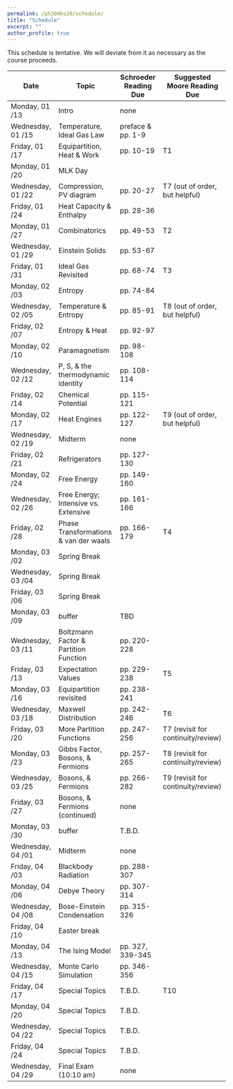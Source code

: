 ```yaml
---
permalink: /ph304bs20/schedule/
title: "Schedule"
excerpt: ""
author_profile: true
---
```


This schedule is tentative. We will deviate from it as necessary as the course proceeds.

| Date              |                 Topic                 | Schroeder Reading Due | Suggested Moore Reading Due    |
|-------------------|---------------------------------------|-------------------|------------------------------------|
| Monday, 01 /13    | Intro                                 | none              |                                    |
| Wednesday, 01 /15 | Temperature, Ideal Gas Law            | preface & pp. 1-9 |                                    |
| Friday, 01 /17    | Equipartition, Heat & Work            | pp. 10-19         | T1                                 |
| Monday, 01 /20    | MLK Day                               |                   |                                    |
| Wednesday, 01 /22 | Compression, PV diagram               | pp. 20-27         | T7 (out of order, but helpful)     |
| Friday, 01 /24    | Heat Capacity & Enthalpy              | pp. 28-36         |                                    |
| Monday, 01 /27    | Combinatorics                         | pp. 49-53         | T2                                 |
| Wednesday, 01 /29 | Einstein Solids                       | pp. 53-67         |                                    |
| Friday, 01 /31    | Ideal Gas Revisited                   | pp. 68-74         | T3                                 |
| Monday, 02 /03    | Entropy                               | pp. 74-84         |                                    |
| Wednesday, 02 /05 | Temperature & Entropy                 | pp. 85-91         | T8 (out of order, but helpful)     |
| Friday, 02 /07    | Entropy & Heat                        | pp. 92-97         |                                    |
| Monday, 02 /10    | Paramagnetism                         | pp. 98-108        |                                    |
| Wednesday, 02 /12 | P, S, & the thermodynamic identity    | pp. 108-114       |                                    |
| Friday, 02 /14    | Chemical Potential                    | pp. 115-121       |                                    |
| Monday, 02 /17    | Heat Engines                          | pp. 122-127       | T9 (out of order, but helpful)     |
| Wednesday, 02 /19 | Midterm                               | none              |                                    |
| Friday, 02 /21    | Refrigerators                         | pp. 127-130       |                                    |
| Monday, 02 /24    | Free Energy                           | pp. 149-160       |                                    |
| Wednesday, 02 /26 | Free Energy; Intensive vs. Extensive  | pp. 161-166       |                                    |
| Friday, 02 /28    | Phase Transformations & van der waals | pp. 166-179       | T4                                 |
| Monday, 03 /02    | Spring Break                          |                   |                                    |
| Wednesday, 03 /04 | Spring Break                          |                   |                                    |
| Friday, 03 /06    | Spring Break                          |                   |                                    |
| Monday, 03 /09    | buffer                                | TBD               |                                    |
| Wednesday, 03 /11 | Boltzmann Factor & Partition Function | pp. 220-228       |                                    |
| Friday, 03 /13    | Expectation Values                    | pp. 229-238       | T5                                 |
| Monday, 03 /16    | Equipartition revisited               | pp. 238-241       |                                    |
| Wednesday, 03 /18 | Maxwell Distribution                  | pp. 242-246       | T6                                 |
| Friday, 03 /20    | More Partition Functions              | pp. 247-256       | T7 (revisit for continuity/review) |
| Monday, 03 /23    | Gibbs Factor, Bosons, & Fermions      | pp. 257-265       | T8 (revisit for continuity/review) |
| Wednesday, 03 /25 | Bosons, & Fermions                    | pp. 266-282       | T9 (revisit for continuity/review) |
| Friday, 03 /27    | Bosons, & Fermions (continued)        | none              |                                    |
| Monday, 03 /30    | buffer                                | T.B.D.            |                                    |
| Wednesday, 04 /01 | Midterm                               | none              |                                    |
| Friday, 04 /03    | Blackbody Radiation                   | pp. 288-307       |                                    |
| Monday, 04 /06    | Debye Theory                          | pp. 307-314       |                                    |
| Wednesday, 04 /08 | Bose-Einstein Condensation            | pp. 315-326       |                                    |
| Friday, 04 /10    | Easter break                          |                   |                                    |
| Monday, 04 /13    | The Ising Model                       | pp. 327, 339-345  |                                    |
| Wednesday, 04 /15 | Monte Carlo Simulation                | pp. 346-356       |                                    |
| Friday, 04 /17    | Special Topics                        | T.B.D.            | T10                                |
| Monday, 04 /20    | Special Topics                        | T.B.D.            |                                    |
| Wednesday, 04 /22 | Special Topics                        | T.B.D.            |                                    |
| Friday, 04 /24    | Special Topics                        | T.B.D.            |                                    |
| Wednesday, 04 /29 | Final Exam (10:10 am)                 | none              |                                    |
